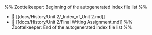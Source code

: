 %% Zoottelkeeper: Beginning of the autogenerated index file list  %%
- 📄 [[docs/History/Unit 2/_Index_of_Unit 2.md]]
- 📄 [[docs/History/Unit 2/Final Writing Assignment.md]]
%% Zoottelkeeper: End of the autogenerated index file list  %%
